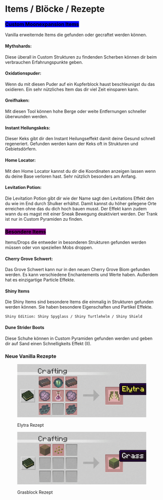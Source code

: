 # Items / Blöcke / Rezepte

### <mark style="background-color:blue;">Custom Moonexpansion Items</mark>

Vanilla erweiternde Items die gefunden oder gecraftet werden können.

#### Mythshards:

Diese überall in Custom Strukturen zu findenden Scherben können dir beim verbrauchen Erfahrungspunkte geben.

#### Oxidationspuder:

Wenn du mit diesen Puder auf ein Kupferblock haust beschleunigst du das oxidieren. Ein sehr nützliches Item das dir viel Zeit einsparen kann.

#### Greifhaken:

Mit diesen Tool können hohe Berge oder weite Entfernungen schneller überwunden werden.

#### Instant Heilungskeks:

Dieser Keks gibt dir den Instant Heilungseffekt damit deine Gesund schnell regeneriert. Gefunden werden kann der Keks oft in Strukturen und Gebietsdörfern.

#### Home Locator:

Mit den Home Locator kannst du dir die Koordinaten anzeigen lassen wenn du deine Base verloren hast. Sehr nützlich besonders am Anfang.

#### Levitation Potion:

Die Levitation Potion gibt dir wie der Name sagt den Levitations Effekt den du wie im End durch Shulker erhältst. Damit kannst du höher gelegene Orte erreichen ohne das du dich hoch bauen musst. Der Effekt kann zudem wann du es magst mit einer Sneak Bewegung deaktiviert werden. Der Trank ist nur in Custom Pyramiden zu finden.



### <mark style="background-color:purple;">Besondere Items</mark>

Items/Drops die entweder in besonderen Strukturen gefunden werden müssen oder von speziellen Mobs droppen.&#x20;

#### Cherry Grove Schwert:

Das Grove Schwert kann nur in den neuen Cherry Grove Biom gefunden werden. Es kann verschiedene Enchantements und Werte haben. Außerdem hat es einzigartige Particle Effekte.

#### Shiny Items

Die Shiny Items sind besondere Items die einmalig in Strukturen gefunden werden können. Sie haben besondere Eigenschaften und Partikel Effekte.

```
Shiny Edition: Shiny Spyglass / Shiny Turtlehelm / Shiny Shield
```

#### Dune Strider Boots

Diese Schuhe können in Custom Pyramiden gefunden werden und geben dir auf Sand einen Schnelligkeits Effekt (II).

### Neue Vanilla Rezepte

<figure><img src="../../.gitbook/assets/Elytra.png" alt=""><figcaption><p>Elytra Rezept</p></figcaption></figure>

<figure><img src="../../.gitbook/assets/Gras.png" alt=""><figcaption><p>Grasblock Rezept</p></figcaption></figure>
